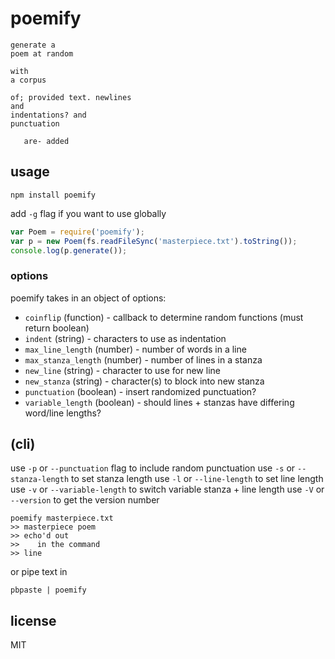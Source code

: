# poemify

```
generate a
poem at random

with
a corpus

of; provided text. newlines
and
indentations? and
punctuation

   are- added
```

## usage ##
```
npm install poemify
```
add `-g` flag if you want to use globally

```js
var Poem = require('poemify');
var p = new Poem(fs.readFileSync('masterpiece.txt').toString());
console.log(p.generate());
```

### options ###
poemify takes in an object of options:

* `coinflip`  (function) - callback to determine random functions (must return boolean)
* `indent` (string) - characters to use as indentation
* `max_line_length` (number) - number of words in a line
* `max_stanza_length` (number) - number of lines in a stanza
* `new_line` (string) - character to use for new line
* `new_stanza` (string) - character(s) to block into new stanza
* `punctuation` (boolean) - insert randomized punctuation?
* `variable_length` (boolean) - should lines + stanzas have differing word/line lengths?

## (cli) ##
use `-p` or `--punctuation` flag to include random punctuation
use `-s` or `--stanza-length` to set stanza length
use `-l` or `--line-length` to set line length
use `-v` or `--variable-length` to switch variable stanza + line length
use `-V` or `--version` to get the version number

```
poemify masterpiece.txt
>> masterpiece poem
>> echo'd out
>>    in the command
>> line
```

or pipe text in
```
pbpaste | poemify
```

## license
MIT
